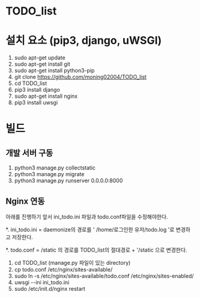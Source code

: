 # TODO_list

# 설치 요소 (pip3, django, uWSGI)
1. sudo apt-get update
2. sudo apt-get install git
3. sudo apt-get install python3-pip
4. git clone https://github.com/moning02004/TODO_list
5. cd TODO_list
6. pip3 install django
7. sudo apt-get install nginx
7. pip3 install uwsgi


# 빌드
## 개발 서버 구동
1. python3 manage.py collectstatic
2. python3 manage.py migrate
3. python3 manage.py runserver 0.0.0.0:8000

## Nginx 연동
아래를 진행하기 앞서 ini_todo.ini 파일과 todo.conf파일을 수정해야한다.

*. ini_todo.ini = daemonize의 경로를 ' /home/로그인한 유저/todo.log '로 변경하고 저장한다.

*. todo.conf = /static 의 경로를 TODO_list의 절대경로 + '/static 으로 변경한다.


1. cd TODO_list (manage.py 파일이 있는 directory)
2. cp todo.conf /etc/nginx/sites-available/ 
3. sudo ln -s /etc/nginx/sites-available/todo.conf /etc/nginx/sites-enabled/
4. uwsgi --ini ini_todo.ini
5. sudo /etc/init.d/nginx restart
